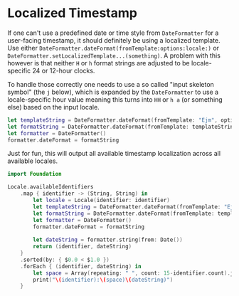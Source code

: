 # Localized Timestamp

If one can't use a predefined date or time style from `DateFormatter` for a user-facing timestamp, it should definitely be using a localized template. Use either `DateFormatter.dateFormat(fromTemplate:options:locale:)` or `DateFormatter.setLocalizedTemplate...(something)`.
A problem with this however is that neither `H` or `h` format strings are adjusted to be locale-specific 24 or 12-hour clocks.

To handle those correctly one needs to use a so called "input skeleton symbol" (the `j` below), which is expanded by the `DateFormatter` to use a locale-specific hour value meaning this turns into `HH` or `h a` (or something else) based on the input locale.

```swift
let templateString = DateFormatter.dateFormat(fromTemplate: "Ejm", options: 0, locale: locale)!
let formatString = DateFormatter.dateFormat(fromTemplate: templateString, options: 0, locale: locale)
let formatter = DateFormatter()
formatter.dateFormat = formatString
```

Just for fun, this will output all available timestamp localization across all available locales.

```swift
import Foundation

Locale.availableIdentifiers
    .map { identifier -> (String, String) in
        let locale = Locale(identifier: identifier)
        let templateString = DateFormatter.dateFormat(fromTemplate: "Ejm", options: 0, locale: locale)!
        let formatString = DateFormatter.dateFormat(fromTemplate: templateString, options: 0, locale: locale)
        let formatter = DateFormatter()
        formatter.dateFormat = formatString
    
        let dateString = formatter.string(from: Date())
        return (identifier, dateString)
    }
    .sorted(by: { $0.0 < $1.0 })
    .forEach { (identifier, dateString) in
        let space = Array(repeating: " ", count: 15-identifier.count).joined()
        print("\(identifier):\(space)\(dateString)")
    }
```
